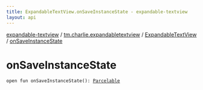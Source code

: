 ```yaml
---
title: ExpandableTextView.onSaveInstanceState - expandable-textview
layout: api
---
```


<div class='api-docs-breadcrumbs'><a href="../../index.html">expandable-textview</a> / <a href="../index.html">tm.charlie.expandabletextview</a> / <a href="index.html">ExpandableTextView</a> / <a href=".">onSaveInstanceState</a></div>

# onSaveInstanceState

<div class="signature"><code><span class="keyword">open</span> <span class="keyword">fun </span><span class="identifier">onSaveInstanceState</span><span class="symbol">(</span><span class="symbol">)</span><span class="symbol">: </span><a href="https://developer.android.com/reference/android/os/Parcelable.html"><span class="identifier">Parcelable</span></a></code></div>
